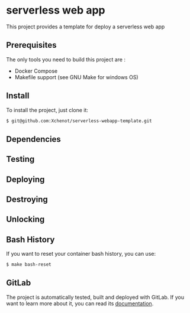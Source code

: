 # serverless web app

This project provides a template for deploy a serverless web app

## Prerequisites

The only tools you need to build this project are :

- Docker Compose
- Makefile support (see GNU Make for windows OS)

## Install

To install the project, just clone it:

``` bash
$ git@github.com:Xchenot/serverless-webapp-template.git
```

## Dependencies


## Testing


## Deploying


## Destroying



## Unlocking


## Bash History

If you want to reset your container bash history, you can use:

``` bash
$ make bash-reset
```

## GitLab

The project is automatically tested, built and deployed with GitLab. If you want to
learn more about it, you can read its [documentation](/.gitlab).

